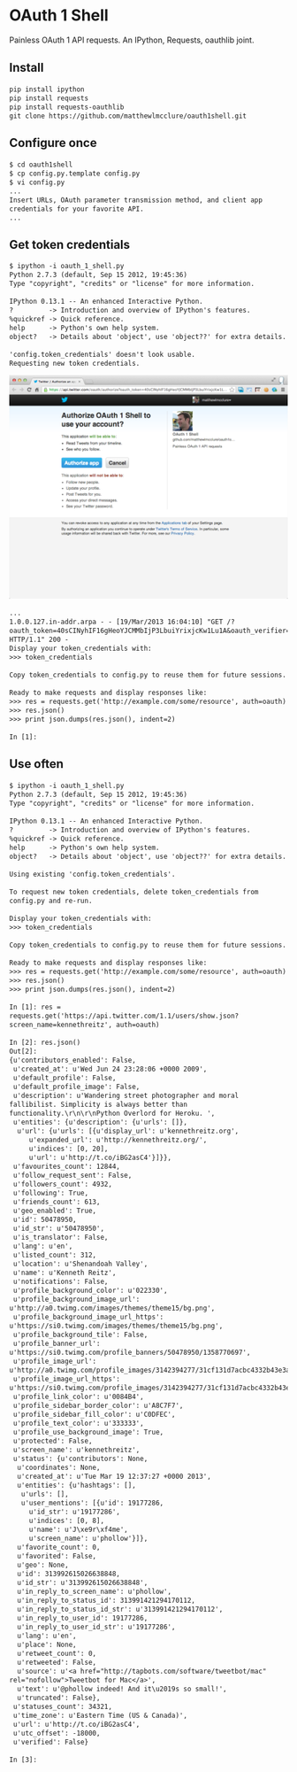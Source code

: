 # OAuth 1 Shell

Painless OAuth 1 API requests. An IPython, Requests, oauthlib joint.

## Install

    pip install ipython
    pip install requests
    pip install requests-oauthlib
    git clone https://github.com/matthewlmcclure/oauth1shell.git

## Configure once

    $ cd oauth1shell
    $ cp config.py.template config.py
    $ vi config.py
    ...
    Insert URLs, OAuth parameter transmission method, and client app
    credentials for your favorite API.
    ...

## Get token credentials

    $ ipython -i oauth_1_shell.py
    Python 2.7.3 (default, Sep 15 2012, 19:45:36)
    Type "copyright", "credits" or "license" for more information.

    IPython 0.13.1 -- An enhanced Interactive Python.
    ?         -> Introduction and overview of IPython's features.
    %quickref -> Quick reference.
    help      -> Python's own help system.
    object?   -> Details about 'object', use 'object??' for extra details.

    'config.token_credentials' doesn't look usable.
    Requesting new token credentials.


![token-credentials-authorization](./token_credentials_authorization.png)

    ...
    1.0.0.127.in-addr.arpa - - [19/Mar/2013 16:04:10] "GET /?oauth_token=40sCINyhIF16gHeoYJCMMbIjP3LbuiYrixjcKw1Lu1A&oauth_verifier=yO7QZkcvztrwj7aPAygTZzfem860ys49LA31o9FHKkI HTTP/1.1" 200 -
    Display your token_credentials with:
    >>> token_credentials

    Copy token_credentials to config.py to reuse them for future sessions.

    Ready to make requests and display responses like:
    >>> res = requests.get('http://example.com/some/resource', auth=oauth)
    >>> res.json()
    >>> print json.dumps(res.json(), indent=2)

    In [1]:

## Use often

    $ ipython -i oauth_1_shell.py
    Python 2.7.3 (default, Sep 15 2012, 19:45:36)
    Type "copyright", "credits" or "license" for more information.

    IPython 0.13.1 -- An enhanced Interactive Python.
    ?         -> Introduction and overview of IPython's features.
    %quickref -> Quick reference.
    help      -> Python's own help system.
    object?   -> Details about 'object', use 'object??' for extra details.

    Using existing 'config.token_credentials'.

    To request new token credentials, delete token_credentials from
    config.py and re-run.

    Display your token_credentials with:
    >>> token_credentials

    Copy token_credentials to config.py to reuse them for future sessions.

    Ready to make requests and display responses like:
    >>> res = requests.get('http://example.com/some/resource', auth=oauth)
    >>> res.json()
    >>> print json.dumps(res.json(), indent=2)

    In [1]: res = requests.get('https://api.twitter.com/1.1/users/show.json?screen_name=kennethreitz', auth=oauth)

    In [2]: res.json()
    Out[2]:
    {u'contributors_enabled': False,
     u'created_at': u'Wed Jun 24 23:28:06 +0000 2009',
     u'default_profile': False,
     u'default_profile_image': False,
     u'description': u'Wandering street photographer and moral fallibilist. Simplicity is always better than functionality.\r\n\r\nPython Overlord for Heroku. ',
     u'entities': {u'description': {u'urls': []},
      u'url': {u'urls': [{u'display_url': u'kennethreitz.org',
         u'expanded_url': u'http://kennethreitz.org/',
         u'indices': [0, 20],
         u'url': u'http://t.co/iBG2asC4'}]}},
     u'favourites_count': 12844,
     u'follow_request_sent': False,
     u'followers_count': 4932,
     u'following': True,
     u'friends_count': 613,
     u'geo_enabled': True,
     u'id': 50478950,
     u'id_str': u'50478950',
     u'is_translator': False,
     u'lang': u'en',
     u'listed_count': 312,
     u'location': u'Shenandoah Valley',
     u'name': u'Kenneth Reitz',
     u'notifications': False,
     u'profile_background_color': u'022330',
     u'profile_background_image_url': u'http://a0.twimg.com/images/themes/theme15/bg.png',
     u'profile_background_image_url_https': u'https://si0.twimg.com/images/themes/theme15/bg.png',
     u'profile_background_tile': False,
     u'profile_banner_url': u'https://si0.twimg.com/profile_banners/50478950/1358770697',
     u'profile_image_url': u'http://a0.twimg.com/profile_images/3142394277/31cf131d7acbc4332b43e3a95fc91dec_normal.png',
     u'profile_image_url_https': u'https://si0.twimg.com/profile_images/3142394277/31cf131d7acbc4332b43e3a95fc91dec_normal.png',
     u'profile_link_color': u'0084B4',
     u'profile_sidebar_border_color': u'A8C7F7',
     u'profile_sidebar_fill_color': u'C0DFEC',
     u'profile_text_color': u'333333',
     u'profile_use_background_image': True,
     u'protected': False,
     u'screen_name': u'kennethreitz',
     u'status': {u'contributors': None,
      u'coordinates': None,
      u'created_at': u'Tue Mar 19 12:37:27 +0000 2013',
      u'entities': {u'hashtags': [],
       u'urls': [],
       u'user_mentions': [{u'id': 19177286,
         u'id_str': u'19177286',
         u'indices': [0, 8],
         u'name': u'J\xe9r\xf4me',
         u'screen_name': u'phollow'}]},
      u'favorite_count': 0,
      u'favorited': False,
      u'geo': None,
      u'id': 313992615026638848,
      u'id_str': u'313992615026638848',
      u'in_reply_to_screen_name': u'phollow',
      u'in_reply_to_status_id': 313991421294170112,
      u'in_reply_to_status_id_str': u'313991421294170112',
      u'in_reply_to_user_id': 19177286,
      u'in_reply_to_user_id_str': u'19177286',
      u'lang': u'en',
      u'place': None,
      u'retweet_count': 0,
      u'retweeted': False,
      u'source': u'<a href="http://tapbots.com/software/tweetbot/mac" rel="nofollow">Tweetbot for Mac</a>',
      u'text': u'@phollow indeed! And it\u2019s so small!',
      u'truncated': False},
     u'statuses_count': 34321,
     u'time_zone': u'Eastern Time (US & Canada)',
     u'url': u'http://t.co/iBG2asC4',
     u'utc_offset': -18000,
     u'verified': False}

    In [3]:

